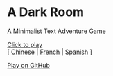 A Dark Room
=========

A Minimalist Text Adventure Game

[Click to play](http://adarkroom.doublespeakgames.com/)  
[ [Chinese](http://adarkroom.doublespeakgames.com/?lang=cn) | [French](http://adarkroom.doublespeakgames.com/?lang=fr) | [Spanish](http://adarkroom.doublespeakgames.com/?lang=es) ]

[Play on GitHub](http://continuities.github.io/adarkroom)


